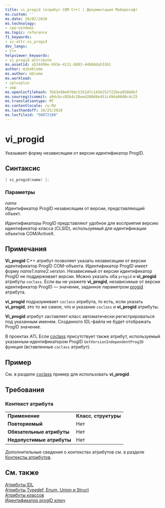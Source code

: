 ```yaml
---
title: vi_progid (атрибут COM C++) | Документация Майкрософт
ms.custom: ''
ms.date: 10/02/2018
ms.technology:
- cpp-windows
ms.topic: reference
f1_keywords:
- vc-attr.vi_progid
dev_langs:
- C++
helpviewer_keywords:
- vi_progid attribute
ms.assetid: a52449be-b93e-4111-b883-44bb8da53261
author: mikeblome
ms.author: mblome
ms.workload:
- cplusplus
- uwp
ms.openlocfilehash: 7b63e98e070dc5352d7c1456252722bea958b8bf
ms.sourcegitcommit: a9dcbcc85b4c28eed280d8e451c494a00d8c4c25
ms.translationtype: MT
ms.contentlocale: ru-RU
ms.lasthandoff: 10/25/2018
ms.locfileid: "50072100"
---
```

# <a name="viprogid"></a>vi_progid

Указывает форму независящим от версии идентификатор ProgID.

## <a name="syntax"></a>Синтаксис

```cpp
[ vi_progid(name) ];
```

### <a name="parameters"></a>Параметры

*name*<br/>
Идентификатор ProgID независящим от версии, представляющий объект.

Идентификаторы ProgID представляют удобное для восприятия версию идентификатор класса (CLSID), используемый для идентификации объектов COM/ActiveX.

## <a name="remarks"></a>Примечания

**Vi_progid** C++ атрибут позволяет указать независящим от версии идентификатор ProgID COM-объекта. Идентификатор ProgID имеет форму *name1.name2.version*. Независимый от версии идентификатор ProgID не поддерживает *версии*. Можно указать оба `progid` и **vi_progid** атрибуты `coclass`. Если вы не укажете **vi_progid**, независимые от версии идентификатор ProgID — значение, заданное параметром [progid](progid.md) атрибута.

**vi_progid** подразумевает `coclass` атрибута, то есть, если указать **vi_progid**, это то же самое, что и указание `coclass` и **vi_progid** атрибуты.

**Vi_progid** атрибут заставляет класс автоматически регистрироваться под указанным именем. Созданного IDL-файла не будет отображать ProgID значение.

В проектах ATL Если [coclass](coclass.md) присутствует также атрибут, используемый указанным идентификатором ProgID `GetVersionIndependentProgID` функция (вставленные `coclass` атрибут).

## <a name="example"></a>Пример

См. в разделе [coclass](coclass.md) пример для использовать **vi_progid**.

## <a name="requirements"></a>Требования

### <a name="attribute-context"></a>Контекст атрибута

|||
|-|-|
|**Применение**|**Класс**, **структуры**|
|**Повторяемый**|Нет|
|**Обязательные атрибуты**|Нет|
|**Недопустимые атрибуты**|Нет|

Дополнительные сведения о контекстах атрибутов см. в разделе [Контексты атрибутов](cpp-attributes-com-net.md#contexts).

## <a name="see-also"></a>См. также

[Атрибуты IDL](idl-attributes.md)<br/>
[Атрибуты Typedef, Enum, Union и Struct](typedef-enum-union-and-struct-attributes.md)<br/>
[Атрибуты классов](class-attributes.md)<br/>
[Идентификатор progID ключ](/windows/desktop/com/-progid--key)
